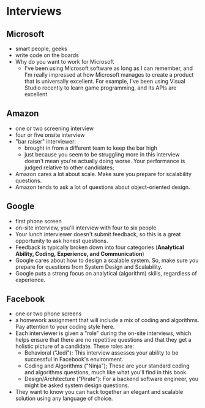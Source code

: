 # Interviews

## Microsoft

- smart people, geeks
- write code on the boards
- Why do you want to work for Microsoft
  - I've been using Microsoft software as long as I can remember, and I'm really impressed at how Microsoft manages to create a product that is universally excellent. For example, I've been using Visual Studio recently to learn game programming, and its APls are excellent



## Amazon

- one or two screening interview
- four or five onsite interview
- "bar raiser" interviewer:
  - brought in from a different team to keep the bar high
  - just because you seem to be struggling more in this interview doesn't mean you're actually doing worse. Your performance is judged relative to other candidates;
- Amazon cares a lot about scale. Make sure you prepare for scalability questions.
- Amazon tends to ask a lot of questions about object-oriented design.



## Google

- first phone screen
- on-site interview, you'll interview with four to six people
- Your lunch interviewer doesn't submit feedback, so this is a great opportunity
  to ask honest questions.
- Feedback is typically broken down into four categories (**Analytical Ability, Coding,**
  **Experience, and Communication**)
- Google cares about how to design a scalable system. So, make sure you prepare
  for questions from System Design and Scalability.
- Google puts a strong focus on analytical (algorithm) skills, regardless of experience.



## Facebook

- one or two phone screens
- a homework assignment that will include a mix of coding and algorithms. Pay attention to your coding style here.
- Each interviewer is given a "role" during the on-site interviews, which helps ensure that there are no repetitive questions and that they get a holistic picture of a candidate. These roles are:
  - Behavioral ("Jedi"): This interview assesses your ability to be successful in Facebook's environment.
  - Coding and Algorithms ("Ninja"); These are your standard coding and algorithms questions, much like what you'll find in this book.
  - Design/Architecture ("Pirate"): For a backend software engineer, you might be asked system design
    questions.
- They want to know you can hack together an elegant and scalable solution using any language of choice.